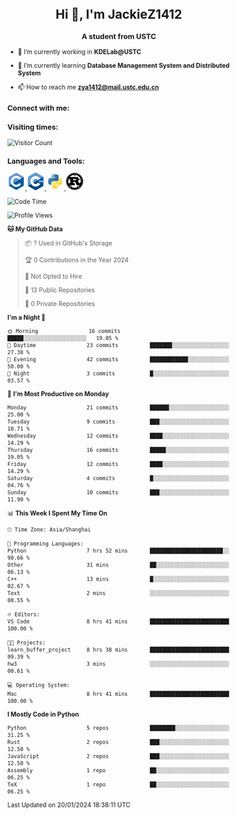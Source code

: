 <h1 align="center">Hi 👋, I'm JackieZ1412</h1>
<h3 align="center">A student from USTC</h3>

- 🔭 I’m currently working in **KDELab@USTC**

- 🌱 I’m currently learning **Database Management System and Distributed System**

- 📫 How to reach me **zya1412@mail.ustc.edu.cn**

<h3 align="left">Connect with me:</h3>
<p align="left">
</p>

<h3 align="left">Visiting times:</h3>
<p align="left">
</p>

![Visitor Count](https://profile-counter.glitch.me/Christmas/count.svg)

<h3 align="left">Languages and Tools:</h3>
<p align="left"> <a href="https://www.cprogramming.com/" target="_blank" rel="noreferrer"> <img src="https://raw.githubusercontent.com/devicons/devicon/master/icons/c/c-original.svg" alt="c" width="40" height="40"/> </a> <a href="https://www.w3schools.com/cpp/" target="_blank" rel="noreferrer"> <img src="https://raw.githubusercontent.com/devicons/devicon/master/icons/cplusplus/cplusplus-original.svg" alt="cplusplus" width="40" height="40"/> </a> <a href="https://www.python.org" target="_blank" rel="noreferrer"> <img src="https://raw.githubusercontent.com/devicons/devicon/master/icons/python/python-original.svg" alt="python" width="40" height="40"/> </a> <a href="https://www.rust-lang.org" target="_blank" rel="noreferrer"> <img src="https://raw.githubusercontent.com/devicons/devicon/master/icons/rust/rust-plain.svg" alt="rust" width="40" height="40"/> </a> </p>



<!--START_SECTION:waka-->
![Code Time](http://img.shields.io/badge/Code%20Time-593%20hrs-blue)

![Profile Views](http://img.shields.io/badge/Profile%20Views-0-blue)

**🐱 My GitHub Data** 

> 📦 ? Used in GitHub's Storage 
 > 
> 🏆 0 Contributions in the Year 2024
 > 
> 🚫 Not Opted to Hire
 > 
> 📜 13 Public Repositories 
 > 
> 🔑 0 Private Repositories 
 > 
**I'm a Night 🦉** 

```text
🌞 Morning                16 commits          █████░░░░░░░░░░░░░░░░░░░░   19.05 % 
🌆 Daytime                23 commits          ███████░░░░░░░░░░░░░░░░░░   27.38 % 
🌃 Evening                42 commits          ████████████░░░░░░░░░░░░░   50.00 % 
🌙 Night                  3 commits           █░░░░░░░░░░░░░░░░░░░░░░░░   03.57 % 
```
📅 **I'm Most Productive on Monday** 

```text
Monday                   21 commits          ██████░░░░░░░░░░░░░░░░░░░   25.00 % 
Tuesday                  9 commits           ███░░░░░░░░░░░░░░░░░░░░░░   10.71 % 
Wednesday                12 commits          ████░░░░░░░░░░░░░░░░░░░░░   14.29 % 
Thursday                 16 commits          █████░░░░░░░░░░░░░░░░░░░░   19.05 % 
Friday                   12 commits          ████░░░░░░░░░░░░░░░░░░░░░   14.29 % 
Saturday                 4 commits           █░░░░░░░░░░░░░░░░░░░░░░░░   04.76 % 
Sunday                   10 commits          ███░░░░░░░░░░░░░░░░░░░░░░   11.90 % 
```


📊 **This Week I Spent My Time On** 

```text
🕑︎ Time Zone: Asia/Shanghai

💬 Programming Languages: 
Python                   7 hrs 52 mins       ███████████████████████░░   90.66 % 
Other                    31 mins             ██░░░░░░░░░░░░░░░░░░░░░░░   06.13 % 
C++                      13 mins             █░░░░░░░░░░░░░░░░░░░░░░░░   02.67 % 
Text                     2 mins              ░░░░░░░░░░░░░░░░░░░░░░░░░   00.55 % 

🔥 Editors: 
VS Code                  8 hrs 41 mins       █████████████████████████   100.00 % 

🐱‍💻 Projects: 
learn_buffer_project     8 hrs 38 mins       █████████████████████████   99.39 % 
hw3                      3 mins              ░░░░░░░░░░░░░░░░░░░░░░░░░   00.61 % 

💻 Operating System: 
Mac                      8 hrs 41 mins       █████████████████████████   100.00 % 
```

**I Mostly Code in Python** 

```text
Python                   5 repos             ████████░░░░░░░░░░░░░░░░░   31.25 % 
Rust                     2 repos             ███░░░░░░░░░░░░░░░░░░░░░░   12.50 % 
JavaScript               2 repos             ███░░░░░░░░░░░░░░░░░░░░░░   12.50 % 
Assembly                 1 repo              ██░░░░░░░░░░░░░░░░░░░░░░░   06.25 % 
TeX                      1 repo              ██░░░░░░░░░░░░░░░░░░░░░░░   06.25 % 
```




 Last Updated on 20/01/2024 18:38:11 UTC
<!--END_SECTION:waka-->
